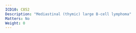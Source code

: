 ```yaml
---
ICD10: C852
Description: "Mediastinal (thymic) large B-cell lymphoma"
Matters: No
Weight: 0
---
```

